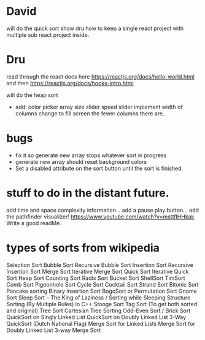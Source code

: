 # David
will do the quick sort
show dru how to keep a single react project with multiple sub react project inside.

# Dru
read through the react docs here https://reactjs.org/docs/hello-world.html
and then https://reactjs.org/docs/hooks-intro.html

will do the heap sort 
* add:
color picker
array size slider
speed slider
implement width of columns change to fill screen the fewer columns there are.


# bugs
* fix it so generate new array stops whatever sort in progress
* generate new array should reset background colors
* Set a disabled attribute on the sort button until the sort is finished.

# stuff to do in the distant future.
add time and space complexity information...
add a pause play button...
add the pathfinder visualizer! https://www.youtube.com/watch?v=msttfIHHkak
Write a good readMe.



# types of sorts from wikipedia
Selection Sort
Bubble Sort
Recursive Bubble Sort
Insertion Sort
Recursive Insertion Sort
Merge Sort
Iterative Merge Sort
Quick Sort
Iterative Quick Sort
Heap Sort
Counting Sort
Radix Sort
Bucket Sort
ShellSort
TimSort
Comb Sort
Pigeonhole Sort
Cycle Sort
Cocktail Sort
Strand Sort
Bitonic Sort
Pancake sorting
Binary Insertion Sort
BogoSort or Permutation Sort
Gnome Sort
Sleep Sort – The King of Laziness / Sorting while Sleeping
Structure Sorting (By Multiple Rules) in C++
Stooge Sort
Tag Sort (To get both sorted and original)
Tree Sort
Cartesian Tree Sorting
Odd-Even Sort / Brick Sort
QuickSort on Singly Linked List
QuickSort on Doubly Linked List
3-Way QuickSort (Dutch National Flag)
Merge Sort for Linked Lists
Merge Sort for Doubly Linked List
3-way Merge Sort